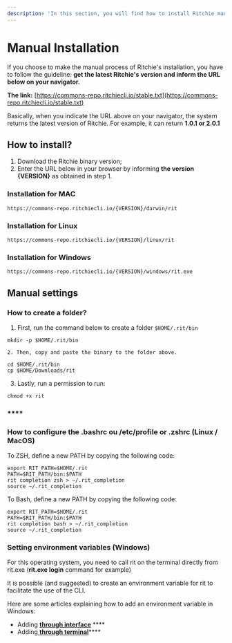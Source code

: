 ```yaml
---
description: 'In this section, you will find how to install Ritchie manually.'
---
```


# Manual Installation

If you choose to make the manual process of Ritchie's installation, you have to follow the guideline: **get the latest Ritchie's version and inform the URL below on your navigator.**

**The link:** [https://commons-repo.ritchiecli.io/stable.txt](https://commons-repo.ritchiecli.io/stable.txt)​

Basically, when you indicate the URL above on your navigator, the system returns the latest version of Ritchie. For example, it can return **1.0.1 or 2.0.1**

## How to install?

1. Download the Ritchie binary version;
2. Enter the URL below in your browser by informing **the version** **{VERSION}** as obtained in step 1.

### **Installation for MAC** <a id="installation-for-mac"></a>

```text
https://commons-repo.ritchiecli.io/{VERSION}/darwin/rit
```

### **Installation for Linux** <a id="installation-for-linux"></a>

```text
https://commons-repo.ritchiecli.io/{VERSION}/linux/rit
```

### **Installation for Windows**  <a id="installation-for-windows"></a>

```text
https://commons-repo.ritchiecli.io/{VERSION}/windows/rit.exe
```

## **Manual settings**  <a id="manual-settings"></a>

### **How to create a folder?** <a id="folder-creation"></a>

1. First, run the command below to create a folder `$HOME/.rit/bin`

```text
mkdir -p $HOME/.rit/bin
```

    2. Then, copy and paste the binary to the folder above.

```text
​cd $HOME/.rit/bin 
cp $HOME/Downloads/rit
```

   3. Lastly, run a permission to run: 

```text
chmod +x rit
```

### \*\*\*\* <a id="configure-the-bashrc-ou-etc-profile-or-zshrc-linux-macos"></a>

### **How to configure the .bashrc ou /etc/profile or .zshrc \(Linux / MacOS\)** <a id="configure-the-bashrc-ou-etc-profile-or-zshrc-linux-macos"></a>

To ZSH, define a new PATH by copying the following code:

```text
export RIT_PATH=$HOME/.rit
PATH=$RIT_PATH/bin:$PATH
rit completion zsh > ~/.rit_completion
source ~/.rit_completion
```

To Bash, define a new PATH by copying the following code:

```text
export RIT_PATH=$HOME/.rit
PATH=$RIT_PATH/bin:$PATH
rit completion bash > ~/.rit_completion
source ~/.rit_completion​
```

### Setting environment variables \(Windows\) <a id="setting-environment-variables-windows"></a>

For this operating system, you need to call rit on the terminal directly from rit.exe \(**rit.exe login** command for example\)

It is possible \(and suggested\) to create an environment variable for rit to facilitate the use of the CLI.

Here are some articles explaining how to add an environment variable in Windows:

* Adding [**through interface**](https://professor-falken.com/pt/windows/como-configurar-la-ruta-y-las-variables-de-entorno-en-windows-10/) ****
* Adding[ **through terminal**](https://devcontent.com.br/artigos/windows/o-que-sao-como-alterar-criar-excluir-variaveis-de-ambiente)\*\*\*\*

